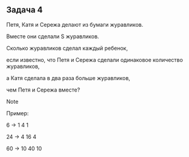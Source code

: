 ## Задача 4

Петя, Катя и Сережа делают из бумаги журавликов. 

Вместе они сделали S журавликов. 

Сколько журавликов сделал каждый ребенок, 

если известно, что Петя и Сережа сделали одинаковое количество журавликов, 

а Катя сделала в два раза больше журавликов, 

чем Петя и Сережа вместе?

> [!NOTE]
>
> Пример:
>
> 6 -> 1 4 1
> 
> 24 -> 4 16 4
> 
> 60 -> 10 40 10